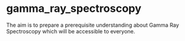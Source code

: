 # gamma_ray_spectroscopy
The aim is to prepare a prerequisite understanding about Gamma Ray Spectroscopy which will be accessible to everyone.
